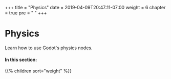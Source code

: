 +++
title = "Physics"
date = 2019-04-09T20:47:11-07:00
weight = 6
chapter = true
pre = "<i class='fas fa-atom fa-fw'></i> "
+++

# <i class="fas fa-atom"></i> Physics

Learn how to use Godot's physics nodes.

#### In this section:

{{% children  sort="weight" %}}
